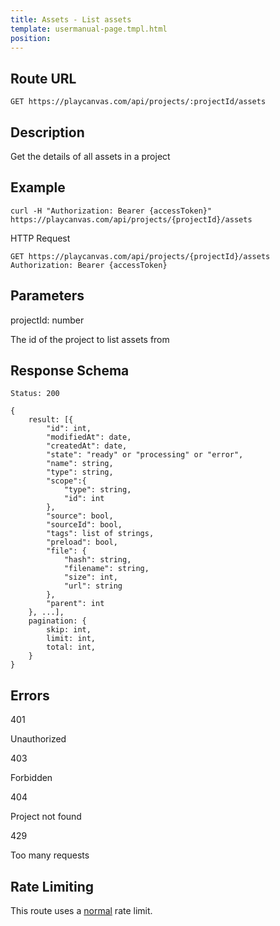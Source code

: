 ```yaml
---
title: Assets - List assets
template: usermanual-page.tmpl.html
position:
---
```


## Route URL

```none
GET https://playcanvas.com/api/projects/:projectId/assets
```

## Description

Get the details of all assets in a project

## Example

```none
curl -H "Authorization: Bearer {accessToken}" https://playcanvas.com/api/projects/{projectId}/assets
```

HTTP Request
```
GET https://playcanvas.com/api/projects/{projectId}/assets
Authorization: Bearer {accessToken}
```

## Parameters

<div class="params">
<div class="parameter"><span class="param">projectId: number</span><p>The id of the project to list assets from</p></div>
</div>

## Response Schema

```none
Status: 200
```

```none
{
    result: [{
        "id": int,
        "modifiedAt": date,
        "createdAt": date,
        "state": "ready" or "processing" or "error",
        "name": string,
        "type": string,
        "scope":{
            "type": string,
            "id": int
        },
        "source": bool,
        "sourceId": bool,
        "tags": list of strings,
        "preload": bool,
        "file": {
            "hash": string,
            "filename": string,
            "size": int,
            "url": string
        },
        "parent": int
    }, ...],
    pagination: {
        skip: int,
        limit: int,
        total: int,
    }
}
```

## Errors

<div class="params">
<div class="parameter"><span class="param">401</span><p>Unauthorized</p></div>
<div class="parameter"><span class="param">403</span><p>Forbidden</p></div>
<div class="parameter"><span class="param">404</span><p>Project not found</p></div>
<div class="parameter"><span class="param">429</span><p>Too many requests</p></div>
</div>

## Rate Limiting

This route uses a [normal][1] rate limit.

[1]: /user-manual/api#rate-limiting
